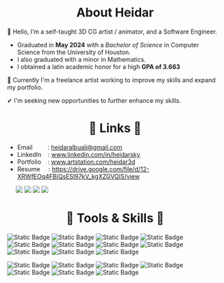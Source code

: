 <h1 align='center'>
	About Heidar
</h1>

👋 Hello, I’m a self-taught 3D CG artist / animator, and a Software Engineer.
- Graduated in **May 2024** with a *Bachelor of Science* in Computer Science from the University of Houston.
- I also graduated with a minor in Mathematics.
- I obtained a latin academic honor for a high **GPA of 3.663**

🎨 Currently I'm a freelance artist working to improve my skills and expand my portfolio.

✔ I'm seeking new opportunities to further enhance my skills.

<h1 align='center'>
🔗 Links 🔗
</h1>

- Email&nbsp;&nbsp;&nbsp;&nbsp; &nbsp;&nbsp;&nbsp;&nbsp;: heidaralbuali@gmail.com 	
- LinkedIn&nbsp;&nbsp;&nbsp;&nbsp;: www.linkedin.com/in/heidarsky 									
- Portfolio&nbsp;&nbsp;&nbsp;&nbsp;: www.artstation.com/heidar3d 										
- Resume&nbsp;&nbsp;&nbsp;&nbsp;&nbsp;: https://drive.google.com/file/d/12-XRWfEOq4FBiQsESl97kV_kgXZGVQIS/view

&nbsp;&nbsp;&nbsp;&nbsp; <a href="mailto:heidaralbuali@gmail.com"><img src="https://img.shields.io/badge/Email-red?style=flat&logo=gmail&logoColor=red&labelColor=white&color=red"/></a>
<a href="https://linkedin.com/in/heidarsky"><img src="https://img.shields.io/badge/LinkedIn-blue?style=flat&logo=linkedin&logoColor=%234B4BFF&labelColor=white&color=%234B4BFF"/></a>
<a href="https://artstation.com/heidar3d"><img src="https://img.shields.io/badge/ArtStation-%2300008B?style=flat&logo=artstation&logoColor=%2300008B&labelColor=white&color=%2300008B"/></a>
<a href="https://drive.google.com/file/d/12-XRWfEOq4FBiQsESl97kV_kgXZGVQIS/view"><img src="https://img.shields.io/badge/Resume-l?logo=readthedocs&logoColor=white"/></a>

<h1 align='center'>
	🔧 Tools & Skills 🔧
</h1>

<img alt="Static Badge" src="https://img.shields.io/badge/Python-s?style=flat&logo=python&labelColor=%231d1936&color=%231d1936"> <img alt="Static Badge" src="https://img.shields.io/badge/C%2B%2B-s?style=flat&logo=cplusplus&labelColor=%231d1936&color=%231d1936"> <img alt="Static Badge" src="https://img.shields.io/badge/R-s?style=flat&logo=r&labelColor=%231d1936&color=%231d1936"> <img alt="Static Badge" src="https://img.shields.io/badge/HTML-s?style=flat&logo=html5&labelColor=%231d1936&color=%231d1936"> <img alt="Static Badge" src="https://img.shields.io/badge/CSS-s?style=flat&logo=css3&labelColor=%231d1936&color=%231d1936"> <img alt="Static Badge" src="https://img.shields.io/badge/Git-s?style=flat&logo=git&labelColor=%231d1936&color=%231d1936"> <img alt="Static Badge" src="https://img.shields.io/badge/GitHub-s?style=flat&logo=github&labelColor=%231d1936&color=%231d1936"> <img alt="Static Badge" src="https://img.shields.io/badge/Replit-s?style=flat&logo=replit&labelColor=%231d1936&color=%231d1936"> <img alt="Static Badge" src="https://img.shields.io/badge/Eclipse-s?style=flat&logo=eclipseide&labelColor=%231d1936&color=%231d1936"> <img alt="Static Badge" src="https://img.shields.io/badge/MySQL-s?style=flat&logo=mysql&labelColor=%231d1936&color=%231d1936"> <img alt="Static Badge" src="https://img.shields.io/badge/Java-s?style=flat&logo=javascript&labelColor=%231d1936&color=%231d1936"> 

<img alt="Static Badge" src="https://img.shields.io/badge/Illustrator-s?style=flat&logo=adobeillustrator&labelColor=%231d1936&color=%231d1936"> <img alt="Static Badge" src="https://img.shields.io/badge/Photoshop-s?style=flat&logo=adobephotoshop&labelColor=%231d1936&color=%231d1936"> <img alt="Static Badge" src="https://img.shields.io/badge/InDesign-s?style=flat&logo=adobeindesign&labelColor=%231d1936&color=%231d1936"> <img alt="Static Badge" src="https://img.shields.io/badge/PremierePro-s?style=flat&logo=adobepremierepro&labelColor=%231d1936&color=%231d1936"> <img alt="Static Badge" src="https://img.shields.io/badge/Blender-s?style=flat&logo=blender&labelColor=%231d1936&color=%231d1936"> <img alt="Static Badge" src="https://img.shields.io/badge/Unity-s?style=flat&logo=unity&labelColor=%231d1936&color=%231d1936"> <img alt="Static Badge" src="https://img.shields.io/badge/Lightroom-s?style=flat&logo=adobelightroom&labelColor=%231d1936&color=%231d1936"> 




<!-- &nbsp; x4 is same as tab button -->

<!-- alternate markdown style for buttons, etc -->
<!-- if need new line enter twice -->

<!-- [![Email Badge](https://img.shields.io/badge/Email-red?style=flat&logo=gmail&logoColor=red&labelColor=white&color=red)](mailto:heidaralbuali@gmail.com) -->
<!-- [![LinkedIn Badge](https://img.shields.io/badge/LinkedIn-blue?style=flat&logo=linkedin&logoColor=%234B4BFF&labelColor=white&color=%234B4BFF)](https://linkedin.com/in/heidarsky) -->
<!-- [![ArtStation Badge](https://img.shields.io/badge/ArtStation-%2300008B?style=flat&logo=artstation&logoColor=%2300008B&labelColor=white&color=%2300008B)](https://artstation.com/heidar3d) -->

